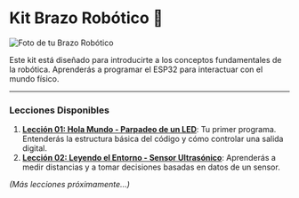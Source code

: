 # Kit Brazo Robótico 🤖

![Foto de tu Brazo Robótico](https://insani.academy/wp-content/uploads/2025/07/emsamble_todo_blanco_7.png)

Este kit está diseñado para introducirte a los conceptos fundamentales de la robótica. Aprenderás a programar el ESP32 para interactuar con el mundo físico.

---

### Lecciones Disponibles

1.  **[Lección 01: Hola Mundo - Parpadeo de un LED](./01-Hola-Mundo-Blink/)**: Tu primer programa. Entenderás la estructura básica del código y cómo controlar una salida digital.
2.  **[Lección 02: Leyendo el Entorno - Sensor Ultrasónico](./02-Lectura-Sensor-Ultrasonico/)**: Aprenderás a medir distancias y a tomar decisiones basadas en datos de un sensor.

*(Más lecciones próximamente...)*